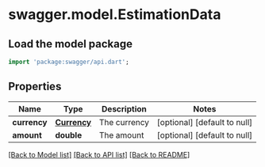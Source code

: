 # swagger.model.EstimationData

## Load the model package
```dart
import 'package:swagger/api.dart';
```

## Properties
Name | Type | Description | Notes
------------ | ------------- | ------------- | -------------
**currency** | [**Currency**](Currency.md) | The currency | [optional] [default to null]
**amount** | **double** | The amount | [optional] [default to null]

[[Back to Model list]](../README.md#documentation-for-models) [[Back to API list]](../README.md#documentation-for-api-endpoints) [[Back to README]](../README.md)


